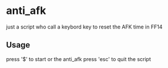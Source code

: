 # anti_afk

just a script who call a keybord key to reset the AFK time in FF14 

## Usage
press '$' to start or the anti_afk 
press 'esc' to quit the script
